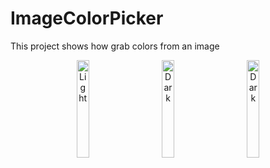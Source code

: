 # ImageColorPicker
This project shows how grab colors from an image


<p align="center">
  <img alt="Light" src="https://user-images.githubusercontent.com/28716129/194697416-b06adeed-accf-45aa-813b-e4acd84d0b80.PNG" width="20%">
&nbsp; &nbsp; &nbsp; &nbsp;
  <img alt="Dark" src="https://user-images.githubusercontent.com/28716129/194697430-096fe9d1-0403-4ba1-853a-7fbd26f24ef2.PNG" width="20%">
  &nbsp; &nbsp; &nbsp; &nbsp;
  <img alt="Dark" src="https://user-images.githubusercontent.com/28716129/194697435-51c35d89-0d68-4c09-9c33-13b735713470.PNG" width="20%">
</p>

